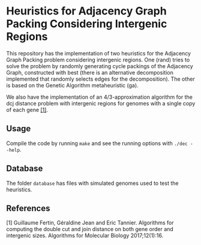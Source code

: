 # Heuristics for Adjacency Graph Packing Considering Intergenic Regions

This repository has the implementation of two heuristics for the Adjacency Graph Packing problem considering intergenic regions. One (rand) tries to solve the problem by randomly generating cycle packings of the Adjacency Graph, constructed with best (there is an alternative decomposition implemented that randomly selects edges for the decomposition). The other is based on the Genetic Algorithm metaheuristic (ga).

We also have the implementation of an 4/3-approximation algorithm for the dcj distance problem with intergenic regions for genomes with a single copy of each gene [[1]](#1).

## Usage

Compile the code by running `make` and see the running options with `./dec --help`.

## Database

The folder `database` has files with simulated genomes used to test the heuristics.

## References

<a id="1">[1]</a> 
Guillaume Fertin, Géraldine Jean and Eric Tannier. Algorithms for computing the double cut and join distance on both gene order and intergenic sizes. Algorithms for Molecular Biology 2017;12(1):16.
